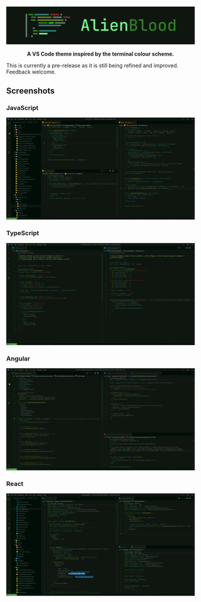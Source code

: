 ![](images/alien-blood-banner.png)

<p align="center"><b>A VS Code theme inspired by the terminal colour scheme.</b></p>

This is currently a pre-release as it is still being refined and improved. Feedback welcome.

## Screenshots

### JavaScript

![](images/screenshots/javascript.png)

### TypeScript

![](images/screenshots/typescript.png)

### Angular

![](images/screenshots/angular.png)

### React

![](images/screenshots/react.png)
